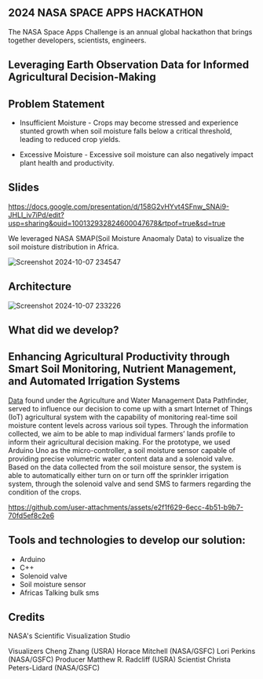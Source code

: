 ## 2024 NASA SPACE APPS HACKATHON
The NASA Space Apps Challenge is an annual global hackathon that brings together developers, scientists, engineers.

## Leveraging Earth Observation Data for Informed Agricultural Decision-Making

## Problem Statement
* Insufficient Moisture - Crops may become stressed and experience stunted growth when soil moisture falls below a critical threshold, leading to reduced crop yields.

* Excessive Moisture - Excessive soil moisture can also negatively impact plant health and productivity.
  

## Slides
https://docs.google.com/presentation/d/158G2vHYvt4SFnw_SNAi9-JHLI_iv7iPd/edit?usp=sharing&ouid=100132932824600047678&rtpof=true&sd=true


We leveraged NASA SMAP(Soil Moisture Anaomaly Data) to visualize the soil moisture distribution in Africa.

![Screenshot 2024-10-07 234547](https://github.com/user-attachments/assets/478d5293-457b-4446-bfa4-ec7d6fed812a)




## Architecture
![Screenshot 2024-10-07 233226](https://github.com/user-attachments/assets/a7acd3dd-dec1-4da6-a06b-b44f3635d225)




## What did we develop?
## Enhancing Agricultural Productivity through Smart Soil Monitoring, Nutrient Management, and Automated Irrigation Systems

[Data](https://svs.gsfc.nasa.gov/4590) found under the Agriculture and Water Management Data Pathfinder, served to influence our decision to come up with a smart Internet of Things (IoT) agricultural system with the capability of monitoring real-time soil moisture content levels across various soil types. Through the information collected, we aim to be able to map individual farmers’ lands profile to inform their agricultural decision making. For the prototype, we used Arduino Uno as the micro-controller, a soil moisture sensor capable of providing precise volumetric water content data and a solenoid valve. Based on the data collected from the soil moisture sensor, the system is able to automatically either turn on or turn off the sprinkler irrigation system, through the solenoid valve and send SMS to farmers regarding the condition of the crops.

https://github.com/user-attachments/assets/e2f1f629-6ecc-4b51-b9b7-70fd5ef8c2e6



## Tools and technologies to develop our solution:
* Arduino
* C++
* Solenoid valve
* Soil moisture sensor
* Africas Talking bulk sms

## Credits
NASA's Scientific Visualization Studio

Visualizers
Cheng Zhang (USRA)
Horace Mitchell (NASA/GSFC)
Lori Perkins (NASA/GSFC)
Producer
Matthew R. Radcliff (USRA)
Scientist
Christa Peters-Lidard (NASA/GSFC)




